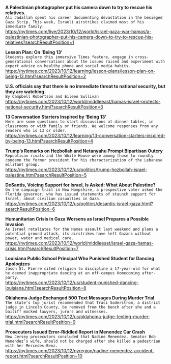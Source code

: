 **A Palestinian photographer put his camera down to try to rescue his relatives.**\
`Ali Jadallah spent his career documenting devastation in the besieged Gaza Strip. This week, Israeli airstrikes claimed most of his immediate family.`\
https://nytimes.com/live/2023/10/12/world/israel-gaza-war-hamas/a-palestinian-photographer-put-his-camera-down-to-try-to-rescue-his-relatives?searchResultPosition=1

**Lesson Plan: On ‘Being 13’**\
`Students explore this immersive Times feature, engage in cross-generational conversations about the issues raised and experiment with expert advice on healthy phone and social media habits.`\
https://nytimes.com/2023/10/12/learning/lesson-plans/lesson-plan-on-being-13.html?searchResultPosition=2

**U.S. officials say that there is no immediate threat to national security, but they are watching.**\
`By Campbell Robertson and Eileen Sullivan`\
https://nytimes.com/2023/10/12/world/middleeast/hamas-israel-protests-national-security.html?searchResultPosition=3

**13 Conversation Starters Inspired by ‘Being 13’**\
`Here are some questions to start discussions at dinner tables, in classrooms or with family or friends. We welcome responses from any readers who is 13 or older.`\
https://nytimes.com/2023/10/12/learning/13-conversation-starters-inspired-by-being-13.html?searchResultPosition=4

**Trump’s Remarks on Hezbollah and Netanyahu Prompt Bipartisan Outcry**\
`Republican rivals and the White House were among those to roundly condemn the former president for his characterization of the Lebanese militant group.`\
https://nytimes.com/2023/10/12/us/politics/trump-hezbollah-israel-palestine.html?searchResultPosition=5

**DeSantis, Voicing Support for Israel, Is Asked: What About Palestine?**\
`On the campaign trail in New Hampshire, a prospective voter asked the Florida governor, who has issued statements of staunch support for Israel, about civilian casualties in Gaza.`\
https://nytimes.com/2023/10/12/us/politics/desantis-israel-gaza.html?searchResultPosition=6

**Humanitarian Crisis in Gaza Worsens as Israel Prepares a Possible Invasion**\
`As Israel retaliates for the Hamas assault last weekend and plans a potential ground attack, its airstrikes have left Gazans without power, water and medical care.`\
https://nytimes.com/2023/10/12/world/middleeast/israel-gaza-hamas-crisis.html?searchResultPosition=7

**Louisiana Public School Principal Who Punished Student for Dancing Apologizes**\
`Jason St. Pierre cited religion to discipline a 17-year-old for what he deemed inappropriate dancing at an off-campus Homecoming after-party.`\
https://nytimes.com/2023/10/12/us/student-punished-dancing-louisiana.html?searchResultPosition=8

**Oklahoma Judge Exchanged 500 Text Messages During Murder Trial**\
`The state’s top jurist recommended that Traci Soderstrom, a district judge in Lincoln County, be removed from the bench after she and a bailiff mocked lawyers, jurors and witnesses.`\
https://nytimes.com/2023/10/12/us/oklahoma-judge-texting-murder-trial.html?searchResultPosition=9

**Prosecutors Issued Error-Riddled Report in Menendez Car Crash**\
`New Jersey prosecutors concluded that Nadine Menendez, Senator Bob Menendez’s wife, should not be charged after she killed a pedestrian with her Mercedes-Benz.`\
https://nytimes.com/2023/10/12/nyregion/nadine-menendez-accident-report.html?searchResultPosition=10

